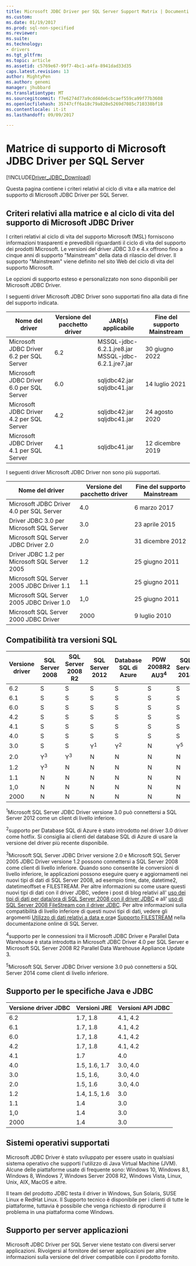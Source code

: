 ```yaml
---
title: Microsoft JDBC Driver per SQL Server Support Matrix | Documenti Microsoft
ms.custom: 
ms.date: 01/19/2017
ms.prod: sql-non-specified
ms.reviewer: 
ms.suite: 
ms.technology:
- drivers
ms.tgt_pltfrm: 
ms.topic: article
ms.assetid: c5769e67-99f7-4bc1-a4fa-8941dad33d35
caps.latest.revision: 13
author: MightyPen
ms.author: genemi
manager: jhubbard
ms.translationtype: MT
ms.sourcegitcommit: f7e6274d77a9cdd4de6cbcaef559ca99f77b3608
ms.openlocfilehash: 35747cff6a18c79a828e5269d7085c710338bf18
ms.contentlocale: it-it
ms.lasthandoff: 09/09/2017

---
```

# <a name="microsoft-jdbc-driver-for-sql-server-support-matrix"></a>Matrice di supporto di Microsoft JDBC Driver per SQL Server
[!INCLUDE[Driver_JDBC_Download](../../includes/driver_jdbc_download.md)]

  Questa pagina contiene i criteri relativi al ciclo di vita e alla matrice del supporto di Microsoft JDBC Driver per SQL Server.  
  
## <a name="microsoft-jdbc-driver-support-lifecycle-matrix-and-policy"></a>Criteri relativi alla matrice e al ciclo di vita del supporto di Microsoft JDBC Driver  
 I criteri relativi al ciclo di vita del supporto Microsoft (MSL) forniscono informazioni trasparenti e prevedibili riguardanti il ciclo di vita del supporto dei prodotti Microsoft. Le versioni del driver JDBC 3.0 e 4.x offrono fino a cinque anni di supporto "Mainstream" della data di rilascio del driver. Il supporto "Mainstream" viene definito nel sito Web del ciclo di vita del supporto Microsoft.  
  
 Le opzioni di supporto esteso e personalizzato non sono disponibili per Microsoft JDBC Driver.  
    
 I seguenti driver Microsoft JDBC Driver sono supportati fino alla data di fine del supporto indicata.  
  
|Nome del driver|Versione del pacchetto driver|JAR(s) applicabile|Fine del supporto Mainstream|
|-|-|-|-|  
|Microsoft JDBC Driver 6.2 per SQL Server|6.2|MSSQL-jdbc-6.2.1.jre8.jar<br> MSSQL-jdbc-6.2.1.jre7.jar|30 giugno 2022|    
|Microsoft JDBC Driver 6.0 per SQL Server|6.0|sqljdbc42.jar<br>sqljdbc41.jar|14 luglio 2021|    
|Microsoft JDBC Driver 4.2 per SQL Server|4.2|sqljdbc42.jar<br>sqljdbc41.jar|24 agosto 2020|  
|Microsoft JDBC Driver 4.1 per SQL Server|4.1|sqljdbc41.jar|12 dicembre 2019|  
  
 I seguenti driver Microsoft JDBC Driver non sono più supportati.  
 
|Nome del driver|Versione del pacchetto driver|Fine del supporto Mainstream|  
|-|-|-|
|Microsoft JDBC Driver 4.0 per SQL Server|4.0|6 marzo 2017|  
|Driver JDBC 3.0 per Microsoft SQL Server|3.0|23 aprile 2015|  
|Microsoft SQL Server JDBC Driver 2.0|2.0|31 dicembre 2012|  
|Driver JDBC 1.2 per Microsoft SQL Server 2005|1.2|25 giugno 2011|  
|Microsoft SQL Server 2005 JDBC Driver 1.1|1.1|25 giugno 2011|  
|Microsoft SQL Server 2005 JDBC Driver 1.0|1,0|25 giugno 2011|  
|Microsoft SQL Server 2000 JDBC Driver|2000|9 luglio 2010|  
  
## <a name="sql-version-compatibility"></a>Compatibilità tra versioni SQL  
  
|Versione driver|SQL Server 2008|SQL Server 2008 R2|SQL Server 2012|Database SQL di Azure|PDW 2008R2 AU3<sup>4</sup>|SQL Server 2014|SQL Server 2016|  
|-|-|-|-|-|-|-|-| 
|6.2|S|S|S|S|S|S|S|  
|6.1|S|S|S|S|S|S|S|  
|6.0|S|S|S|S|S|S|S|  
|4.2|S|S|S|S|S|S|S|  
|4.1|S|S|S|S|S|S|S|  
|4.0|S|S|S|S|S|S|S|  
|3.0|S|S|Y<sup>1</sup>|Y<sup>2</sup>|N|Y<sup>5</sup>|N|  
|2.0|Y<sup>3</sup>|Y<sup>3</sup>|N|N|N|N|N|  
|1.2|Y<sup>3</sup>|N|N|N|N|N|N|  
|1.1|N|N|N|N|N|N|N|  
|1,0|N|N|N|N|N|N|N|  
|2000|N|N|N|N|N|N|N|  
  
 <sup>1</sup>Microsoft SQL Server JDBC Driver versione 3.0 può connettersi a SQL Server 2012 come un client di livello inferiore.  
  
 <sup>2</sup>supporto per Database SQL di Azure è stato introdotto nel driver 3.0 driver come hotfix. Si consiglia ai clienti del database SQL di Azure di usare la versione del driver più recente disponibile.  
  
 <sup>3</sup>Microsoft SQL Server JDBC Driver versione 2.0 e Microsoft SQL Server 2005 JDBC Driver versione 1.2 possono connettersi a SQL Server 2008 come client di livello inferiore. Quando sono consentite le conversioni di livello inferiore, le applicazioni possono eseguire query e aggiornamenti nei nuovi tipi di dati di SQL Server 2008, ad esempio time, date, datetime2, datetimeoffset e FILESTREAM. Per altre informazioni su come usare questi nuovi tipi di dati con il driver JDBC, vedere i post di blog relativi all'  [uso dei tipi di dati per data/ora di SQL Server 2008 con il driver JDBC](http://go.microsoft.com/fwlink/?LinkId=145198) e all'  [uso di SQL Server 2008 FileStream con il driver JDBC](http://go.microsoft.com/fwlink/?LinkId=145199). Per altre informazioni sulla compatibilità di livello inferiore di questi nuovi tipi di dati, vedere gli argomenti  [Utilizzo di dati relativi a data e ora](http://go.microsoft.com/fwlink/?LinkId=145211)e  [Supporto FILESTREAM](http://go.microsoft.com/fwlink/?LinkId=145212) nella documentazione online di SQL Server.  
  
 <sup>4</sup>supporto per le connessioni tra il Microsoft JDBC Driver e Parallel Data Warehouse è stata introdotta in Microsoft JDBC Driver 4.0 per SQL Server e Microsoft SQL Server 2008 R2 Parallel Data Warehouse Appliance Update 3.  
  
 <sup>5</sup>Microsoft SQL Server JDBC Driver versione 3.0 può connettersi a SQL Server 2014 come client di livello inferiore.  
  
## <a name="java-and-jdbc-specification-support"></a>Supporto per le specifiche Java e JDBC  
  
|Versione driver JDBC|Versioni JRE|Versioni API JDBC| 
|-|-|-|  
|6.2|1.7, 1.8|4.1, 4.2|  
|6.1|1.7, 1.8|4.1, 4.2|  
|6.0|1.7, 1.8|4.1, 4.2|  
|4.2|1.7, 1.8|4.1, 4.2|  
|4.1|1.7|4.0|  
|4.0|1.5, 1.6, 1.7|3.0, 4.0|  
|3.0|1.5, 1.6,|3.0, 4.0|  
|2.0|1.5, 1.6|3.0, 4.0|  
|1.2|1.4, 1.5, 1.6|3.0|  
|1.1|1.4|3.0|  
|1,0|1.4|3.0|  
|2000|1.4|3.0|  
  
## <a name="supported-operating-systems"></a>Sistemi operativi supportati  
 Microsoft JDBC Driver è stato sviluppato per essere usato in qualsiasi sistema operativo che supporti l'utilizzo di Java Virtual Machine (JVM). Alcune delle piattaforme usate di frequente sono: Windows 10, Windows 8.1, Windows 8, Windows 7, Windows Server 2008 R2, Windows Vista, Linux, Unix, AIX, MacOS e altre.  
  
 Il team del prodotto JDBC testa il driver in Windows, Sun Solaris, SUSE Linux e RedHat Linux.  Il Supporto tecnico è disponibile per i clienti di tutte le piattaforme, tuttavia è possibile che venga richiesto di riprodurre il problema in una piattaforma come Windows.  
  
## <a name="application-server-support"></a>Supporto per server applicazioni  
 Microsoft JDBC Driver per SQL Server viene testato con diversi server applicazioni.  Rivolgersi al fornitore del server applicazioni per altre informazioni sulla versione del driver compatibile con il prodotto fornito.  
  
  

